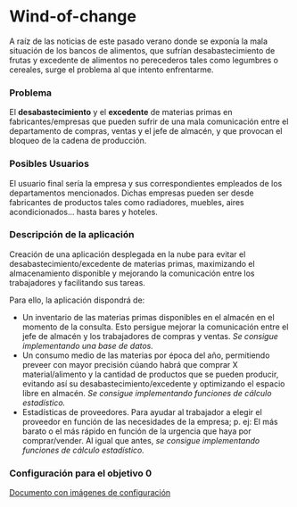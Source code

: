 # Wind-of-change


A raíz de las noticias de este pasado verano donde se exponía la mala situación de los bancos de alimentos, que sufrían desabastecimiento de frutas y excedente de alimentos no perecederos tales como legumbres o cereales, surge el problema al que intento enfrentarme.

### Problema
El **desabastecimiento** y el **excedente** de materias primas en fabricantes/empresas que pueden sufrir de una mala comunicación entre el departamento de compras, ventas y el jefe de almacén, y que provocan el bloqueo de la cadena de producción.

### Posibles Usuarios
El usuario final sería la empresa y sus correspondientes empleados de los departamentos mencionados. Dichas empresas pueden ser desde fabricantes de productos tales como radiadores, muebles, aires acondicionados... hasta bares y hoteles.

### Descripción de la aplicación
Creación de una aplicación desplegada en la nube para evitar el desabastecimiento/excedente de materias primas, maximizando el almacenamiento disponible y mejorando la comunicación entre los trabajadores y facilitando sus tareas.

Para ello, la aplicación dispondrá de:

- Un inventario de las materias primas disponibles en el almacén en el momento de la consulta. Esto persigue mejorar la comunicación entre el jefe de almacén y los trabajadores de compras y ventas. *Se consigue implementando una base de datos.*
- Un consumo medio de las materias por época del año, permitiendo preveer con mayor precisión cúando habrá que comprar X material/alimento y la cantidad de productos que se pueden producir, evitando así su desabastecimiento/excedente y optimizando el espacio libre en almacén. *Se consigue implementando funciones de cálculo estadístico.*
- Estadísticas de proveedores. Para ayudar al trabajador a elegir el proveedor en función de las necesidades de la empresa; p. ej: El más barato o el más rápido en función de la urgencia que haya por comprar/vender. Al igual que antes, *se consigue implementando funciones de cálculo estadístico.*

### Configuración para el objetivo 0
[Documento con imágenes de configuración](Configuraciones/Images.md)
